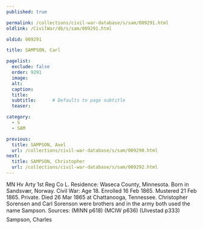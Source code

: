 ```yaml
---
published: true

permalink: /collections/civil-war-database/s/sam/009291.html
oldlink: /CivilWar/db/s/sam/009291.html

oldid: 009291

title: SAMPSON, Carl

pagelist:
  exclude: false
  order: 9291
  image: 
  alt:
  caption:
  title:
  subtitle:      # Defaults to page subtitle
  teaser:

category: 
  - S 
  - SAM

previous:
  title: SAMPSON, Axel
  url: /collections/civil-war-database/s/sam/009290.html  
next:
  title: SAMPSON, Christopher
  url: /collections/civil-war-database/s/sam/009292.html   
---
```

MN Hv Arty 1st Reg Co L. Residence: Waseca County, Minnesota. Born in Sandsv&aelig;r, Norway. Civil War: Age 18. Enrolled 16 Feb 1865. Mustered 21 Feb 1865. Private. Died 26 Mar 1865 at Chattanooga, Tennessee. Christopher Sorensen and Carl Sorenson were brothers and in the army both used the name &#147;Sampson&#148;. Sources: (MINN p618) (MCIW p636) (Ulvestad p333) &#147;Sampson, Charles&#148;
